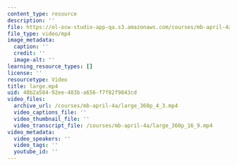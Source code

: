 ```yaml
---
content_type: resource
description: ''
file: https://ol-ocw-studio-app-qa.s3.amazonaws.com/courses/mb-april-4a/large_360p_16_9.mp4
file_type: video/mp4
image_metadata:
  caption: ''
  credit: ''
  image-alt: ''
learning_resource_types: []
license: ''
resourcetype: Video
title: large.mp4
uid: 48b2a584-92ee-483b-a656-f7f82f9843cd
video_files:
  archive_url: /courses/mb-april-4a/large_360p_4_3.mp4
  video_captions_file: ''
  video_thumbnail_file: ''
  video_transcript_file: /courses/mb-april-4a/large_360p_16_9.mp4
video_metadata:
  video_speakers: ''
  video_tags: ''
  youtube_id: ''
---
```

